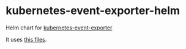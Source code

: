 # kubernetes-event-exporter-helm

Helm chart for [kubernetes-event-exporter](https://github.com/resmoio/kubernetes-event-exporter)


It uses [this files](https://github.com/resmoio/kubernetes-event-exporter/tree/ce8f53590f064dd96be270ce08825077fd7e9455/deploy).
